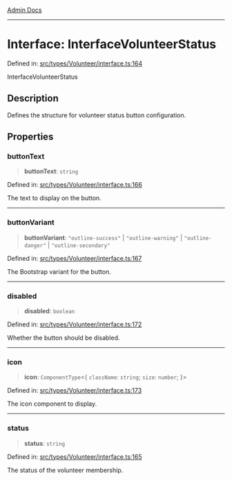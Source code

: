 [Admin Docs](/)

***

# Interface: InterfaceVolunteerStatus

Defined in: [src/types/Volunteer/interface.ts:164](https://github.com/PalisadoesFoundation/talawa-admin/blob/main/src/types/Volunteer/interface.ts#L164)

InterfaceVolunteerStatus

## Description

Defines the structure for volunteer status button configuration.

## Properties

### buttonText

> **buttonText**: `string`

Defined in: [src/types/Volunteer/interface.ts:166](https://github.com/PalisadoesFoundation/talawa-admin/blob/main/src/types/Volunteer/interface.ts#L166)

The text to display on the button.

***

### buttonVariant

> **buttonVariant**: `"outline-success"` \| `"outline-warning"` \| `"outline-danger"` \| `"outline-secondary"`

Defined in: [src/types/Volunteer/interface.ts:167](https://github.com/PalisadoesFoundation/talawa-admin/blob/main/src/types/Volunteer/interface.ts#L167)

The Bootstrap variant for the button.

***

### disabled

> **disabled**: `boolean`

Defined in: [src/types/Volunteer/interface.ts:172](https://github.com/PalisadoesFoundation/talawa-admin/blob/main/src/types/Volunteer/interface.ts#L172)

Whether the button should be disabled.

***

### icon

> **icon**: `ComponentType`\<\{ `className`: `string`; `size`: `number`; \}\>

Defined in: [src/types/Volunteer/interface.ts:173](https://github.com/PalisadoesFoundation/talawa-admin/blob/main/src/types/Volunteer/interface.ts#L173)

The icon component to display.

***

### status

> **status**: `string`

Defined in: [src/types/Volunteer/interface.ts:165](https://github.com/PalisadoesFoundation/talawa-admin/blob/main/src/types/Volunteer/interface.ts#L165)

The status of the volunteer membership.
